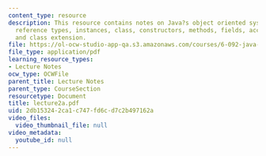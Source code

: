 ```yaml
---
content_type: resource
description: This resource contains notes on Java?s object oriented system, data types,
  reference types, instances, class, constructors, methods, fields, accessors, interfaces,
  and class extension.
file: https://ol-ocw-studio-app-qa.s3.amazonaws.com/courses/6-092-java-preparation-for-6-170-january-iap-2006/2db153242ca1c747fd6cd7c2b497162a_lecture2a.pdf
file_type: application/pdf
learning_resource_types:
- Lecture Notes
ocw_type: OCWFile
parent_title: Lecture Notes
parent_type: CourseSection
resourcetype: Document
title: lecture2a.pdf
uid: 2db15324-2ca1-c747-fd6c-d7c2b497162a
video_files:
  video_thumbnail_file: null
video_metadata:
  youtube_id: null
---
```

